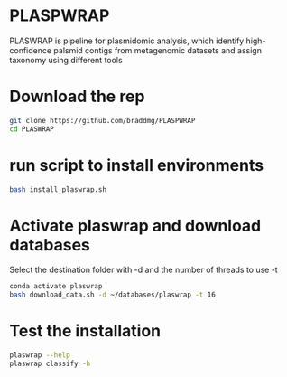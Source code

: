 # PLASPWRAP
PLASWRAP is pipeline for plasmidomic analysis, which identify high-confidence palsmid contigs from metagenomic datasets and assign taxonomy using different tools


# Download the rep
```bash
git clone https://github.com/braddmg/PLASPWRAP
cd PLASWRAP
```
# run script to install environments

```bash
bash install_plaswrap.sh
```
# Activate plaswrap and download databases
Select the destination folder with -d and the number of threads to use -t
```bash
conda activate plaswrap
bash download_data.sh -d ~/databases/plaswrap -t 16
```
# Test the installation 
```bash
plaswrap --help
plaswrap classify -h
```
